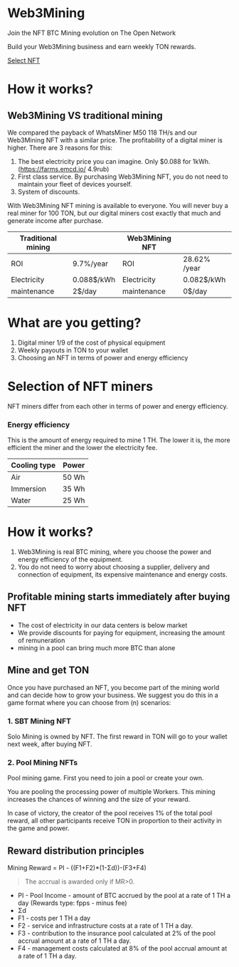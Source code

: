 # Web3Mining

Join the NFT BTC Mining evolution on The Open Network

Build your Web3Mining business and earn weekly TON rewards.

[Select NFT](https://getgems.io/nft/EQC9ydHxiHVaU4iBat7fhWiWdLrL1WKHnfIYxt95udWt5iP8)

# How it works?

## Web3Mining VS traditional mining

We compared the payback of WhatsMiner M50 118 TH/s and our Web3Mining NFT with a similar price. The profitability of a digital miner is higher. There are 3 reasons for this:

1. The best electricity price you can imagine. Only $0.088 for 1kWh.(https://farms.emcd.io/ 4.9rub)
2. First class service. By purchasing Web3Mining NFT, you do not need to maintain your fleet of devices yourself.
3. System of discounts.

With Web3Mining NFT mining is available to everyone. You will never buy a real miner for 100 TON, but our digital miners cost exactly that much and generate income after purchase.

| Traditional mining |            | Web3Mining NFT |              |
| ------------------ | ---------- | -------------- | ------------ |
| ROI                | 9.7%/year  | ROI            | 28.62% /year |
| Electricity        | 0.088$/kWh | Electricity    | 0.082$/kWh   |
| maintenance        | 2$/day     | maintenance    | 0$/day       |

# What are you getting?

1. Digital miner 1/9 of the cost of physical equipment
2. Weekly payouts in TON to your wallet
3. Choosing an NFT in terms of power and energy efficiency

# Selection of NFT miners

NFT miners differ from each other in terms of power and energy efficiency.

### Energy efficiency

This is the amount of energy required to mine 1 TH. The lower it is, the more efficient the miner and the lower the electricity fee.

| Cooling type | Power |
| ------------ | ----- |
| Air          | 50 Wh |
| Immersion    | 35 Wh |
| Water        | 25 Wh |

# How it works?

1. Web3Mining is real BTC mining, where you choose the power and energy efficiency of the equipment.
2. You do not need to worry about choosing a supplier, delivery and connection of equipment, its expensive maintenance and energy costs.

## Profitable mining starts immediately after buying NFT

- The cost of electricity in our data centers is below market
- We provide discounts for paying for equipment, increasing the amount of remuneration
- mining in a pool can bring much more BTC than alone

## Mine and get TON

Once you have purchased an NFT, you become part of the mining world and can decide how to grow your business. We suggest you do this in a game format where you can choose from (n) scenarios:

### 1. SBT Mining NFT

Solo Mining is owned by NFT. The first reward in TON will go to your wallet next week, after buying NFT.

### 2. Pool Mining NFTs

Pool mining game. First you need to join a pool or create your own.

You are pooling the processing power of multiple Workers. This mining increases the chances of winning and the size of your reward.

In case of victory, the creator of the pool receives 1% of the total pool reward, all other participants receive TON in proportion to their activity in the game and power.

## Reward distribution principles

Mining Reward = PI - ((F1+F2)\*(1-Σd))-(F3+F4)

> The accrual is awarded only if MR>0.

- PI - Pool Income - amount of BTC accrued by the pool at a rate of 1 TH a day (Rewards type: fpps - minus fee)
- Σd
- F1 - costs per 1 TH a day
- F2 - service and infrastructure costs at a rate of 1 TH a day.
- F3 - contribution to the insurance pool calculated at 2% of the pool accrual amount at a rate of 1 TH a day.
- F4 - management costs calculated at 8% of the pool accrual amount at a rate of 1 TH a day.
